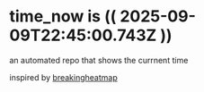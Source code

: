 # time_now is (( 2025-09-09T22:45:00.743Z ))

an automated repo that shows the currnent time

inspired by [breakingheatmap](https://github.com/breakingheatmap/breakingheatmap)